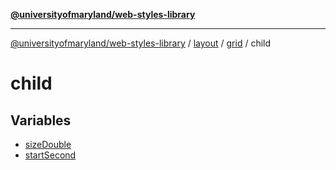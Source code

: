 [**@universityofmaryland/web-styles-library**](../../../../../README.md)

***

[@universityofmaryland/web-styles-library](../../../../../README.md) / [layout](../../../../README.md) / [grid](../../README.md) / child

# child

## Variables

- [sizeDouble](variables/sizeDouble.md)
- [startSecond](variables/startSecond.md)
